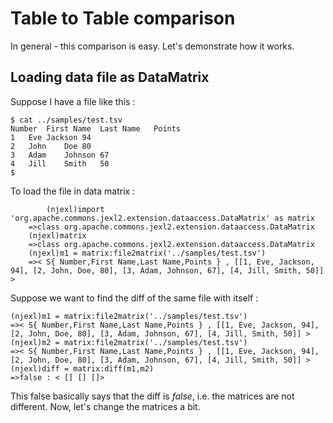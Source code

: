 # Table to Table comparison 

In general - this comparison is easy. Let's demonstrate how it works.

## Loading data file as DataMatrix 

Suppose I have a file like this : 

	$ cat ../samples/test.tsv
	Number	First Name	Last Name	Points
	1	Eve	Jackson	94
	2	John	Doe	80
	3	Adam	Johnson	67
	4	Jill	Smith	50
	$

To load the file in data matrix : 

     		(njexl)import 'org.apache.commons.jexl2.extension.dataaccess.DataMatrix' as matrix
		=>class org.apache.commons.jexl2.extension.dataaccess.DataMatrix
		(njexl)matrix
		=>class org.apache.commons.jexl2.extension.dataaccess.DataMatrix
		(njexl)m1 = matrix:file2matrix('../samples/test.tsv')
		=>< S{ Number,First Name,Last Name,Points } , [[1, Eve, Jackson, 94], [2, John, Doe, 80], [3, Adam, Johnson, 67], [4, Jill, Smith, 50]] >

Suppose we want to find the diff of the same file with itself : 

	(njexl)m1 = matrix:file2matrix('../samples/test.tsv')
	=>< S{ Number,First Name,Last Name,Points } , [[1, Eve, Jackson, 94], [2, John, Doe, 80], [3, Adam, Johnson, 67], [4, Jill, Smith, 50]] >
	(njexl)m2 = matrix:file2matrix('../samples/test.tsv')
	=>< S{ Number,First Name,Last Name,Points } , [[1, Eve, Jackson, 94], [2, John, Doe, 80], [3, Adam, Johnson, 67], [4, Jill, Smith, 50]] >
	(njexl)diff = matrix:diff(m1,m2)
	=>false : < [] [] []>

This false basically says that the diff is *false*, i.e. the matrices are not different.
Now, let's change the matrices a bit.




